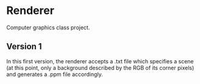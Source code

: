 # Renderer

Computer graphics class project.

## Version 1

In this first version, the renderer accepts a .txt file which specifies a scene (at this point, only a background described by the RGB of its corner pixels) and generates a .ppm file accordingly. 
